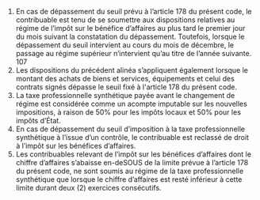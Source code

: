 1) En cas de dépassement du seuil prévu à l’article 178 du présent code, le contribuable est tenu de se soumettre aux dispositions relatives au régime de l’impôt sur le bénéfice d’affaires au plus tard le premier jour du mois suivant la constatation du dépassement. Toutefois, lorsque le dépassement du seuil intervient au cours du mois de décembre, le passage au régime supérieur n’intervient qu’au titre de l’année suivante.
107
2) Les dispositions du précédent alinéa s’appliquent également lorsque le montant
des achats de biens et services, équipements et celui des contrats signés dépasse le seuil fixé à l'article 178 du présent code.
3) La taxe professionnelle synthétique payée avant le changement de régime est
considérée comme un acompte imputable sur les nouvelles impositions, à raison de 50% pour les impôts locaux et 50% pour les impôts d’État.
4) En cas de dépassement du seuil d’imposition à la taxe professionnelle synthétique
à l’issue d’un contrôle, le contribuable est reclassé de droit à l’impôt sur les bénéfices d’affaires.
5) Les contribuables relevant de l’impôt sur les bénéfices d’affaires dont le chiffre
d’affaires s’abaisse en-deSOUS de la limite prévue à l’article 178 du présent code, ne sont soumis au régime de la taxe professionnelle synthétique que lorsque le chiffre d’affaires est resté inférieur à cette limite durant deux (2) exercices consécutifs.